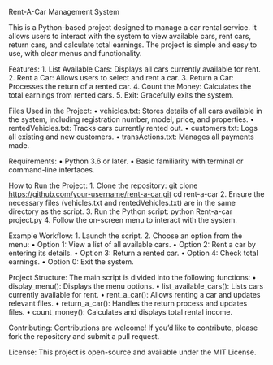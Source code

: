 Rent-A-Car Management System

This is a Python-based project designed to manage a car rental service. It allows users to interact with the system to view available cars, rent cars, return cars, and calculate total earnings.
The project is simple and easy to use, with clear menus and functionality.

Features:
	1.	List Available Cars: Displays all cars currently available for rent.
	2.	Rent a Car: Allows users to select and rent a car.
	3.	Return a Car: Processes the return of a rented car.
	4.	Count the Money: Calculates the total earnings from rented cars.
	5.	Exit: Gracefully exits the system.

Files Used in the Project:
	•	vehicles.txt: Stores details of all cars available in the system, including registration number, model, price, and properties.
	•	rentedVehicles.txt: Tracks cars currently rented out.
  •	customers.txt: Logs all existing and new customers.
  •	transActions.txt: Manages all payments made.

Requirements:
	•	Python 3.6 or later.
	•	Basic familiarity with terminal or command-line interfaces.

How to Run the Project:
	1.	Clone the repository:
 git clone https://github.com/your-username/rent-a-car.git
cd rent-a-car
	2.	Ensure the necessary files (vehicles.txt and rentedVehicles.txt) are in the same directory as the script.
	3.	Run the Python script:
 python Rent-a-car project.py
 	4.	Follow the on-screen menu to interact with the system.

Example Workflow:
	1.	Launch the script.
	2.	Choose an option from the menu:
	•	Option 1: View a list of all available cars.
	•	Option 2: Rent a car by entering its details.
	•	Option 3: Return a rented car.
	•	Option 4: Check total earnings.
	•	Option 0: Exit the system.

Project Structure:
The main script is divided into the following functions:
	•	display_menu(): Displays the menu options.
	•	list_available_cars(): Lists cars currently available for rent.
	•	rent_a_car(): Allows renting a car and updates relevant files.
	•	return_a_car(): Handles the return process and updates files.
	•	count_money(): Calculates and displays total rental income.

Contributing:
Contributions are welcome! If you’d like to contribute, please fork the repository and submit a pull request.

License:
This project is open-source and available under the MIT License.
